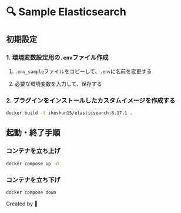# 🔍 Sample Elasticsearch


## 初期設定
### 1. 環境変数設定用の`.env`ファイル作成

1. `.env_sample`ファイルをコピーして、`.env`に名前を変更する

2. 必要な環境変数を入力して、保存する


### 2. プラグインをインストールしたカスタムイメージを作成する

```bash
docker build -t ikeshun15/elasticsearch:8.17.1 .
```


## 起動・終了手順
### コンテナを立ち上げ

```bash
docker compose up -d
```


### コンテナを立ち下げ

```bash
docker compose down
```


Created by 🍓